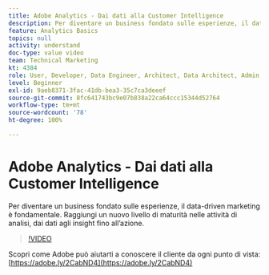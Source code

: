 ```yaml
---
title: Adobe Analytics - Dai dati alla Customer Intelligence
description: Per diventare un business fondato sulle esperienze, il data-driven marketing è fondamentale. Raggiungi un nuovo livello di maturità nelle attività di analisi, dai dati agli insight fino all’azione.
feature: Analytics Basics
topics: null
activity: understand
doc-type: value video
team: Technical Marketing
kt: 4384
role: User, Developer, Data Engineer, Architect, Data Architect, Admin, Leader
level: Beginner
exl-id: 9aeb8371-3fac-41db-bea3-35c7ca3deeef
source-git-commit: 8fc641743bc9e07b838a22ca64ccc15344d52764
workflow-type: tm+mt
source-wordcount: '78'
ht-degree: 100%

---
```


# Adobe Analytics - Dai dati alla Customer Intelligence

Per diventare un business fondato sulle esperienze, il data-driven marketing è fondamentale. Raggiungi un nuovo livello di maturità nelle attività di analisi, dai dati agli insight fino all’azione.

>[!VIDEO](https://video.tv.adobe.com/v/39267/?quality=12&learn=on&captions=ita)

Scopri come Adobe può aiutarti a conoscere il cliente da ogni punto di vista: [https://adobe.ly/2CabND4](https://adobe.ly/2CabND4)
